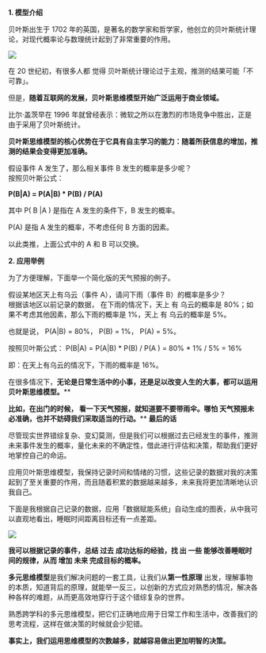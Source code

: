 **1\. 模型介绍**
  
贝叶斯出生于 1702 年的英国，是著名的数学家和哲学家，他创立的贝叶斯统计理论，对现代概率论与数理统计起到了非常重要的作用。 

![](https://mmbiz.qpic.cn/mmbiz_jpg/giaycic3UNwo2F5Cia9sHygSiaW6eDmDm40o1xdS8ecHiabj4UweFBR6ptfEyLuHD5crrrmySsnWlvLWRQs5dMuwrqA/640?wx_fmt=jpeg)  

在 20 世纪初，有很多人都  觉得  贝叶斯统计理论过于主观，推测的结果可能「不可靠」。  

但是，**随着互联网的发展，贝叶斯思维模型开始广泛运用于商业领域。**
  
比尔·盖茨早在 1996 年就曾经表示：微软之所以在激烈的市场竞争中胜出，正是由于采用了贝叶斯统计。  

**贝叶斯思维模型的核心优势在于它具有自主学习的能力：随着所获信息的增加，推测的结果会变得更加准确。**

假设事件 A 发生了，那么相关事件 B 发生的概率是多少呢？  
按照贝叶斯公式：

**P(B|A) = P(A|B) * P(B) / P(A)**

其中  P(  B  |A  )  是指在 A 发生的条件下，B 发生的概率。  

P(A) 是指 A 发生的概率，不考虑任何 B 方面的因素。  

以此类推，上面公式中的 A 和 B 可以交换。  

**2\. 应用举例**

为了方便理解，下面举一个简化版的天气预报的例子。  

假设某地区天上有乌云（事件 A），请问下雨（事件 B）的概率是多少？  
根据该地区以前记录的数据，  在下雨的情况下，天上  有  乌云的概率是 80%；如果不考虑其他因素，那么下雨的概率是 1%，天上  有  乌云的概率是 5%。  

也就是说，  P(A|B)  = 80%，  P(B) = 1%，  P(A)  = 5%。  

按照贝叶斯公式：  P(B|A)  =  P(A|B)  *  P(B)  /  P(A  )  = 80% * 1% / 5%  = 16%  

即：在天上有乌云的情况下，下雨的概率是 16%。  
  
在很多情况下，**无论是日常生活中的小事，还是足以改变人生的大事，都可以运用贝叶斯思维模型。****

**比如，在出门的时候，  看一下天气预报，就知道要不要带雨伞。哪怕  天气预报未必准确，也并不妨碍我们采取适当的行动。****
**最后的话**

尽管现实世界错综复杂、变幻莫测，但是我们可以根据过去已经发生的事件，推测未来事件发生的概率，量化未来的不确定性，借此进行评估和决策，帮助我们更好地掌控自己的命运。  

应用贝叶斯思维模型，我保持记录时间和情绪的习惯，这些记录的数据对我的决策起到了至关重要的作用，而且随着积累的数据越来越多，未来我将更加清晰地认识我自己。  

下面是我根据自己记录的数据，应用「数据赋能系统」自动生成的图表，从中我可以直观地看出，睡眠时间距离目标还有一点差距。  
  

![](https://mmbiz.qpic.cn/mmbiz_png/giaycic3UNwo2F5Cia9sHygSiaW6eDmDm40oZuIy7ccebAIcQ3sLUJxJHboibjRJ3447jvR2MZtHbHknT95TFza8FcA/640?wx_fmt=png)


**我可以根据记录的事件，总结  过去  成功达标的经验，找  出  一些  能够改善睡眠时间的规律，从而  增加  未来  完成目标的概率。**

**多元思维模型**是我们解决问题的一套工具，让我们从**第一性原理**
出发，理解事物的本质，知道背后的原理，就能举一反三，以创新的方式应对熟悉的情况，解决各种各样的难题，从而更高效地穿行于这个错综复杂的世界。  

熟悉跨学科的多元思维模型，把它们正确地应用于日常工作和生活中，改善我们的思考流程，这样在做决策的时候就会少犯错。  

**事实上，我们运用思维模型的次数越多，就越容易做出更加明智的决策。**